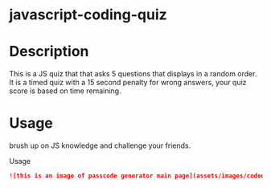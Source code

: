 # javascript-coding-quiz
# Description 
This is a JS quiz that that asks 5 questions that displays in a random order. It is a timed quiz with a 15 second penalty for wrong answers, your quiz score is based on time remaining. 

# Usage 
brush up on JS knowledge and challenge your friends.


Usage
```md
![this is an image of passcode generator main page](assets/images/codequiz.png)
```